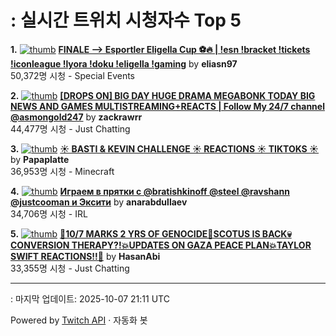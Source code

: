 # : 실시간 트위치 시청자수 Top 5

**1.** [![thumb](https://static-cdn.jtvnw.net/previews-ttv/live_user_eliasn97-320x180.jpg)](https://twitch.tv/eliasn97)
**[FINALE --> Esportler Eligella Cup ⚽🔥 | !esn !bracket !tickets !iconleague !lyora !doku !eligella !gaming](https://twitch.tv/eliasn97)** by **eliasn97**<br>50,372명 시청  - Special Events

**2.** [![thumb](https://static-cdn.jtvnw.net/previews-ttv/live_user_zackrawrr-320x180.jpg)](https://twitch.tv/zackrawrr)
**[[DROPS ON] BIG DAY HUGE DRAMA MEGABONK TODAY BIG NEWS AND GAMES MULTISTREAMING+REACTS | Follow My 24/7 channel @asmongold247](https://twitch.tv/zackrawrr)** by **zackrawrr**<br>44,477명 시청  - Just Chatting

**3.** [![thumb](https://static-cdn.jtvnw.net/previews-ttv/live_user_papaplatte-320x180.jpg)](https://twitch.tv/Papaplatte)
**[☀️ BASTI & KEVIN CHALLENGE ☀️ REACTIONS ☀️ TIKTOKS ☀️](https://twitch.tv/Papaplatte)** by **Papaplatte**<br>36,953명 시청  - Minecraft

**4.** [![thumb](https://static-cdn.jtvnw.net/previews-ttv/live_user_anarabdullaev-320x180.jpg)](https://twitch.tv/anarabdullaev)
**[Играем в прятки с  @bratishkinoff @steel @ravshann @justcooman и Эксити](https://twitch.tv/anarabdullaev)** by **anarabdullaev**<br>34,706명 시청  - IRL

**5.** [![thumb](https://static-cdn.jtvnw.net/previews-ttv/live_user_hasanabi-320x180.jpg)](https://twitch.tv/HasanAbi)
**[🚨10/7 MARKS 2 YRS OF GENOCIDE🚨SCOTUS IS BACK💀CONVERSION THERAPY?!💥UPDATES ON GAZA PEACE PLAN💥TAYLOR SWIFT REACTIONS!!🗽](https://twitch.tv/HasanAbi)** by **HasanAbi**<br>33,355명 시청  - Just Chatting


---
: 마지막 업데이트: 2025-10-07 21:11 UTC

Powered by [Twitch API](https://dev.twitch.tv/docs/api/reference) · 자동화 봇